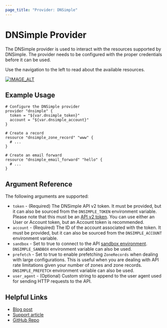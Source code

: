 ```yaml
---
page_title: "Provider: DNSimple"
---
```


# DNSimple Provider

The DNSimple provider is used to interact with the resources supported by DNSimple. The provider needs to be configured
with the proper credentials before it can be used.

Use the navigation to the left to read about the available resources.

[![IMAGE_ALT](https://img.youtube.com/vi/cTWP1MWA-0c/0.jpg)](https://www.youtube.com/watch?v=cTWP1MWA-0c)

## Example Usage

```hcl
# Configure the DNSimple provider
provider "dnsimple" {
  token = "${var.dnsimple_token}"
  account = "${var.dnsimple_account}"
}

# Create a record
resource "dnsimple_zone_record" "www" {
  # ...
}

# Create an email forward
resource "dnsimple_email_forward" "hello" {
  # ...
}
```


## Argument Reference

The following arguments are supported:

- `token` - (Required) The DNSimple API v2 token. It must be provided, but it can also be sourced from the `DNSIMPLE_TOKEN` environment variable. Please note that this must be an [API v2 token](https://support.dnsimple.com/articles/api-access-token/). You can use either an User or Account token, but an Account token is recommended.
- `account` - (Required) The ID of the account associated with the token. It must be provided, but it can also be sourced from the `DNSIMPLE_ACCOUNT` environment variable.
- `sandbox` - Set to true to connect to the API [sandbox environment](https://developer.dnsimple.com/sandbox/). `DNSIMPLE_SANDBOX` environment variable can also be used.
- `prefetch` - Set to true to enable prefetching `ZoneRecords` when dealing with large configurations. This is useful
when you are dealing with API rate limitations given your number of zones and zone records. `DNSIMPLE_PREFETCH` environment variable can also be used.
- `user_agent` - (Optional) Custom string to append to the user agent used for sending HTTP requests to the API.

## Helpful Links

- [Blog post](https://blog.dnsimple.com/2021/12/introducing-dnsimple-terraform-provider/)
- [Support article](https://support.dnsimple.com/articles/terraform-provider/)
- [GitHub Repo](https://github.com/dnsimple/terraform-provider-dnsimple)
